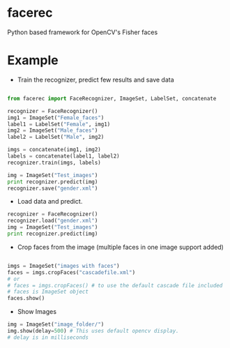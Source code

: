 facerec
=======

Python based framework for OpenCV's Fisher faces

Example
========

 - Train the recognizer, predict few results and save data

``` python

from facerec import FaceRecognizer, ImageSet, LabelSet, concatenate

recognizer = FaceRecognizer()
img1 = ImageSet("Female_faces")
label1 = LabelSet("Female", img1)
img2 = ImageSet("Male_faces")
label2 = LabelSet("Male", img2)

imgs = concatenate(img1, img2)
labels = concatenate(label1, label2)
recognizer.train(imgs, labels)

img = ImageSet("Test_images")
print recognizer.predict(img)
recognizer.save("gender.xml")
```
 - Load data and predict.

``` python
recognizer = FaceRecognizer()
recognizer.load("gender.xml")
img = ImageSet("Test_images")
print recognizer.predict(img)
```
 - Crop faces from the image (multiple faces in one image support added)

``` python

imgs = ImageSet("images with faces")
faces = imgs.cropFaces("cascadefile.xml")
# or
# faces = imgs.cropFaces() # to use the default cascade file included
# faces is ImageSet object
faces.show()
```
 -  Show Images

``` python
img = ImageSet("image_folder/")
img.show(delay=500) # This uses default opencv display.
# delay is in milliseconds
```